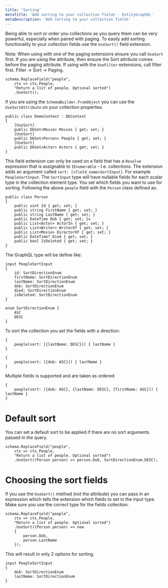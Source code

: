 ```yaml
---
title: 'Sorting'
metaTitle: 'Add sorting to your collection fields - EntityGraphQL'
metaDescription: 'Add sorting to your collection fields'
---
```


Being able to sort or order you collections as you query them can be very powerful, especially when paired with paging. To easily add sorting functionality to your collection fields use the `UseSort()` field extension.

Note: When using with one of the paging extensions ensure you call `UseSort` first. If you are using the attribute, then ensure the Sort attribute comes before the paging attribute. If using with the `UseFilter` extensions, call filter first. Filter -> Sort -> Paging.

```
schema.ReplaceField("people",
    ctx => ctx.People,
    "Return a list of people. Optional sorted")
    .UseSort();
```

If you are using the `SchemaBuilder.FromObject` you can use the `UseSortAttribute` on your collection properties.

```
public class DemoContext : DbContext
{
    [UseSort]
    public DbSet<Movie> Movies { get; set; }
    [UseSort]
    public DbSet<Person> People { get; set; }
    [UseSort]
    public DbSet<Actor> Actors { get; set; }
}
```

This field extension can only be used on a field that has a `Resolve` expression that is assignable to `IEnumerable` - I.e. collections. The extension adds an argument called `sort: [<field_name>SortInput]`. For example `PeopleSortInput`. The `SortInput` type will have nullable fields for each scalar type in the collection element type. You set which fields you want to use for sorting. Following the above `people` field with the `Person` class defined as:

```
public class Person
{
    public uint Id { get; set; }
    public string FirstName { get; set; }
    public string LastName { get; set; }
    public DateTime Dob { get; set; }v
    public List<Actor> ActorIn { get; set; }
    public List<Writer> WriterOf { get; set; }
    public List<Movie> DirectorOf { get; set; }
    public DateTime? Died { get; set; }
    public bool IsDeleted { get; set; }
}
```

The GraphQL type will be define like:

```
input PeopleSortInput
{
	id: SortDirectionEnum
	firstName: SortDirectionEnum
	lastName: SortDirectionEnum
	dob: SortDirectionEnum
	died: SortDirectionEnum
	isDeleted: SortDirectionEnum
}

enum SortDirectionEnum {
	ASC
	DESC
}
```

To sort the collection you set the fields with a direction:

```
{
    people(sort: [{lastName: DESC}]) { lastName }
}

{
    people(sort: [{dob: ASC}]) { lastName }
}
```

Multiple fields is supported and are taken as ordered

```
{
    people(sort: [{dob: ASC}, {lastName: DESC}, {firstName: ASC}]) { lastName }
}
```

# Default sort

You can set a default sort to be applied if there are no sort arguments passed in the query.

```
schema.ReplaceField("people",
    ctx => ctx.People,
    "Return a list of people. Optional sorted")
    .UseSort((Person person) => person.Dob, SortDirectionEnum.DESC);
```

# Choosing the sort fields

If you use the `UseSort()` method (not the attribute) you can pass in an expression which tells the extension which fields to set in the input type. Make sure you use the correct type for the fields collection.

```
schema.ReplaceField("people",
    ctx => ctx.People,
    "Return a list of people. Optional sorted")
    .UseSort((Person person) => new
    {
        person.Dob,
        person.LastName
    });
```

This will result in only 2 options for sorting.

```
input PeopleSortInput
{
	dob: SortDirectionEnum
	lastName: SortDirectionEnum
}
```
